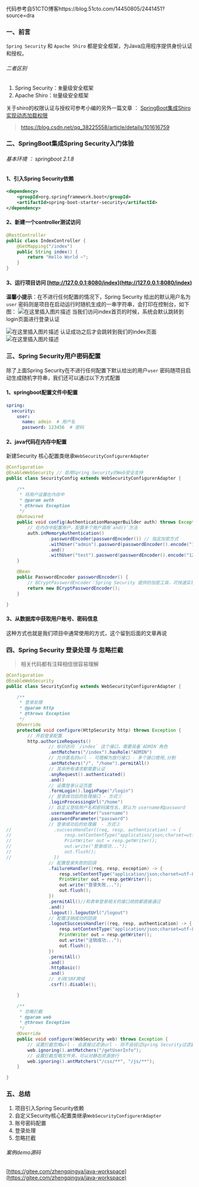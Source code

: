 ﻿代码参考自51CTO博客https://blog.51cto.com/14450805/2441451?source=dra

### 一、前言

`Spring Security` 和 `Apache Shiro` 都是安全框架，为Java应用程序提供身份认证和授权。

###### 二者区别
1. Spring Security：`重`量级安全框架
2. Apache Shiro：`轻`量级安全框架


关于shiro的权限认证与授权可参考小编的另外一篇文章 ： [SpringBoot集成Shiro 实现动态加载权限](https://blog.csdn.net/qq_38225558/article/details/101616759)

> https://blog.csdn.net/qq_38225558/article/details/101616759

### 二、SpringBoot集成Spring Security入门体验

###### 基本环境 ： springboot 2.1.8

#### 1、引入Spring Security依赖

```xml
<dependency>
    <groupId>org.springframework.boot</groupId>
    <artifactId>spring-boot-starter-security</artifactId>
</dependency>
```

#### 2、新建一个controller测试访问

```java
@RestController
public class IndexController {
    @GetMapping("/index")
    public String index() {
        return "Hello World ~";
    }
}
```

#### 3、运行项目访问 [http://127.0.0.1:8080/index](http://127.0.0.1:8080/index)

**温馨小提示**：在不进行任何配置的情况下，Spring Security 给出的默认用户名为`user` 密码则是项目在启动运行时随机生成的一串字符串，会打印在控制台，如下图： 
![在这里插入图片描述](https://img-blog.csdnimg.cn/20190930103118486.png?x-oss-process=image/watermark,type_ZmFuZ3poZW5naGVpdGk,shadow_10,text_aHR0cHM6Ly9ibG9nLmNzZG4ubmV0L3FxXzM4MjI1NTU4,size_16,color_FFFFFF,t_70)
当我们访问index首页的时候，系统会默认跳转到login页面进行登录认证

![在这里插入图片描述](https://img-blog.csdnimg.cn/2019093010331765.png?x-oss-process=image/watermark,type_ZmFuZ3poZW5naGVpdGk,shadow_10,text_aHR0cHM6Ly9ibG9nLmNzZG4ubmV0L3FxXzM4MjI1NTU4,size_16,color_FFFFFF,t_70)
认证成功之后才会跳转到我们的index页面
![在这里插入图片描述](https://img-blog.csdnimg.cn/20190930104045151.png)

### 三、Spring Security用户密码配置

除了上面Spring Security在不进行任何配置下默认给出的用户`user` 密码随项目启动生成随机字符串，我们还可以通过以下方式配置

#### 1、springboot配置文件中配置

```yml
spring:
  security:
    user:
      name: admin  # 用户名
      password: 123456  # 密码
```

#### 2、java代码在内存中配置

新建Security 核心配置类继承`WebSecurityConfigurerAdapter `

```java
@Configuration
@EnableWebSecurity // 启用Spring Security的Web安全支持
public class SecurityConfig extends WebSecurityConfigurerAdapter {

    /**
     * 将用户设置在内存中
     * @param auth
     * @throws Exception
     */
    @Autowired
    public void config(AuthenticationManagerBuilder auth) throws Exception {
        // 在内存中配置用户，配置多个用户调用`and()`方法
        auth.inMemoryAuthentication()
                .passwordEncoder(passwordEncoder()) // 指定加密方式
                .withUser("admin").password(passwordEncoder().encode("123456")).roles("ADMIN")
                .and()
                .withUser("test").password(passwordEncoder().encode("123456")).roles("USER");
    }

    @Bean
    public PasswordEncoder passwordEncoder() {
        // BCryptPasswordEncoder：Spring Security 提供的加密工具，可快速实现加密加盐
        return new BCryptPasswordEncoder();
    }

}
```

#### 3、从数据库中获取用户账号、密码信息

这种方式也就是我们项目中通常使用的方式，这个留到后面的文章再说

### 四、Spring Security 登录处理 与 忽略拦截
> 相关代码都有注释相信很容易理解

```java
@Configuration
@EnableWebSecurity
public class SecurityConfig extends WebSecurityConfigurerAdapter {

    /**
     * 登录处理
     * @param http
     * @throws Exception
     */
    @Override
    protected void configure(HttpSecurity http) throws Exception {
        // 开启登录配置
        http.authorizeRequests()
                // 标识访问 `/index` 这个接口，需要具备`ADMIN`角色
                .antMatchers("/index").hasRole("ADMIN")
                // 允许匿名的url - 可理解为放行接口 - 多个接口使用,分割
                .antMatchers("/", "/home").permitAll()
                // 其余所有请求都需要认证
                .anyRequest().authenticated()
                .and()
                // 设置登录认证页面
                .formLogin().loginPage("/login")
                // 登录成功后的处理接口 - 方式①
                .loginProcessingUrl("/home")
                // 自定义登陆用户名和密码属性名，默认为 username和password
                .usernameParameter("username")
                .passwordParameter("password")
                // 登录成功后的处理器  - 方式②
//                .successHandler((req, resp, authentication) -> {
//                    resp.setContentType("application/json;charset=utf-8");
//                    PrintWriter out = resp.getWriter();
//                    out.write("登录成功...");
//                    out.flush();
//                })
                // 配置登录失败的回调
                .failureHandler((req, resp, exception) -> {
                    resp.setContentType("application/json;charset=utf-8");
                    PrintWriter out = resp.getWriter();
                    out.write("登录失败...");
                    out.flush();
                })
                .permitAll()//和表单登录相关的接口统统都直接通过
                .and()
                .logout().logoutUrl("/logout")
                // 配置注销成功的回调
                .logoutSuccessHandler((req, resp, authentication) -> {
                    resp.setContentType("application/json;charset=utf-8");
                    PrintWriter out = resp.getWriter();
                    out.write("注销成功...");
                    out.flush();
                })
                .permitAll()
                .and()
                .httpBasic()
                .and()
                // 关闭CSRF跨域
                .csrf().disable();

    }

    /**
     * 忽略拦截
     * @param web
     * @throws Exception
     */
    @Override
    public void configure(WebSecurity web) throws Exception {
        // 设置拦截忽略url - 会直接过滤该url - 将不会经过Spring Security过滤器链
        web.ignoring().antMatchers("/getUserInfo");
        // 设置拦截忽略文件夹，可以对静态资源放行
        web.ignoring().antMatchers("/css/**", "/js/**");
    }

}
```

### 五、总结

1. 项目引入Spring Security依赖
2. 自定义Security核心配置类继承`WebSecurityConfigurerAdapter`
3. 账号密码配置
4. 登录处理
5. 忽略拦截

######  案例demo源码

[https://gitee.com/zhengqingya/java-workspace](https://gitee.com/zhengqingya/java-workspace)





